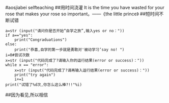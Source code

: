 #aosjiabei selfteaching
##用时间浇灌
It is the time you have wasted for your rose that makes your rose so important。——《the little prince》
##短时间不断试错
```
a=str (input("请问你是否开始“自学之旅”,输入yes or no：")) 
if a=="yes":
    print("Congraduations")
else:
    print("恭喜,自学的第一步就是勇敢对'被动学习‘say no! ")
i=0#尝试次数
x=str (input("代码完成了?请输入你的运行结果(error or success)："))
while x == "error":
    x=str (input("代码完成了?请再输入运行结果(error or success)："))
    print("try again")
    i+=1
print("试错了%d次,你怎么这么棒?!!"%i)
```
##因为看见,所以相信

